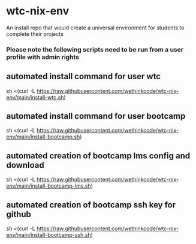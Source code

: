 # wtc-nix-env

An install repo that would create a universal environment for students to complete their projects

### Please note the following scripts need to be run from a user profile with admin rights

## automated install command for user wtc

sh <(curl -L https://raw.githubusercontent.com/wethinkcode/wtc-nix-env/main/install-wtc.sh)

## automated install command for user bootcamp

sh <(curl -L https://raw.githubusercontent.com/wethinkcode/wtc-nix-env/main/install-bootcamp.sh)

## automated creation of bootcamp lms config and download

sh <(curl -L https://raw.githubusercontent.com/wethinkcode/wtc-nix-env/main/install-bootcamp-lms.sh)

## automated creation of bootcamp ssh key for github

sh <(curl -L https://raw.githubusercontent.com/wethinkcode/wtc-nix-env/main/install-bootcamp-ssh.sh)

